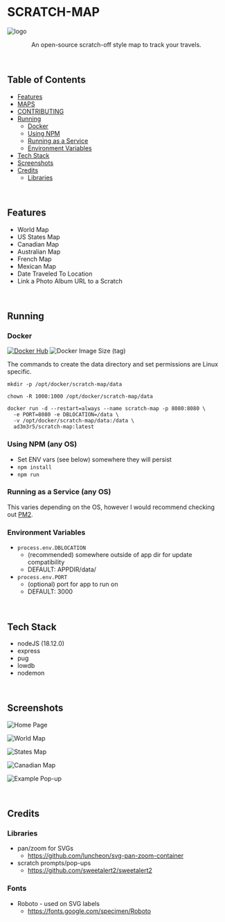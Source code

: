 # SCRATCH-MAP

![logo](https://user-images.githubusercontent.com/11009228/201435148-647ed019-7cec-4e75-bce9-a4d1972fb4e9.jpg)

<p style="text-align: center;">An open-source scratch-off style map to track your travels.</p>
<br/>

## Table of Contents
  * [Features](#features)
  * [MAPS](MAPS.md)
  * [CONTRIBUTING](CONTRIBUTING.md)
  * [Running](#running)
    * [Docker](#docker)
    * [Using NPM](#using-npm-any-os)
    * [Running as a Service](#running-as-a-service-any-os)
    * [Environment Variables](#environment-variables)
  * [Tech Stack](#tech-stack)
  * [Screenshots](#screenshots)
  * [Credits](#credits)
    * [Libraries](#libraries)

<br/>

## Features
  * World Map
  * US States Map
  * Canadian Map
  * Australian Map
  * French Map
  * Mexican Map
  * Date Traveled To Location
  * Link a Photo Album URL to a Scratch

<br/>

## Running

### Docker

[![Docker Hub](https://img.shields.io/badge/DockerHub-image-blue?logo=docker&style=plastic)](https://hub.docker.com/r/ad3m3r5/scratch-map) ![Docker Image Size (tag)](https://img.shields.io/docker/image-size/ad3m3r5/scratch-map/latest?logo=docker&style=plastic)

The commands to create the data directory and set permissions are Linux specific.

```
mkdir -p /opt/docker/scratch-map/data

chown -R 1000:1000 /opt/docker/scratch-map/data

docker run -d --restart=always --name scratch-map -p 8080:8080 \
  -e PORT=8080 -e DBLOCATION=/data \
  -v /opt/docker/scratch-map/data:/data \
  ad3m3r5/scratch-map:latest
```

### Using NPM (any OS)
* Set ENV vars (see below) somewhere they will persist
* `npm install`
* `npm run`

### Running as a Service (any OS)
This varies depending on the OS, however I would recommend checking out [PM2](https://pm2.keymetrics.io/).

### Environment Variables
  * `process.env.DBLOCATION`
    * (recommended) somewhere outside of app dir for update compatibility
    * DEFAULT: APPDIR/data/
  * `process.env.PORT`
    * (optional) port for app to run on
    * DEFAULT: 3000

<br/>

## Tech Stack
* nodeJS (18.12.0)
* express
* pug
* lowdb
* nodemon

<br/>

## Screenshots

![Home Page](https://user-images.githubusercontent.com/11009228/201794201-dcff2e3c-027e-45da-9379-6ee855838a14.png)

![World Map](https://user-images.githubusercontent.com/11009228/201389466-269d0fe5-88e0-42d6-bd9e-fe1fe79befb8.png)

![States Map](https://user-images.githubusercontent.com/11009228/201389708-1e3643a1-1cf6-4f23-98ec-e34a72acafd0.png)

![Canadian Map](https://user-images.githubusercontent.com/11009228/201794259-20e3f9b5-b126-4c8d-8cb0-820b6f16da0a.png)

![Example Pop-up](https://user-images.githubusercontent.com/11009228/201492766-4c1a7614-6d48-411f-90e4-97ac9a6f4ca1.png)

<br/>

## Credits

### Libraries
* pan/zoom for SVGs
  * https://github.com/luncheon/svg-pan-zoom-container
* scratch prompts/pop-ups
  * https://github.com/sweetalert2/sweetalert2

### Fonts
* Roboto - used on SVG labels
  * https://fonts.google.com/specimen/Roboto